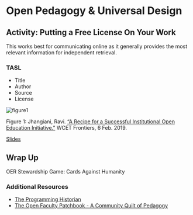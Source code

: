 # Open Pedagogy & Universal Design

## Activity: Putting a Free License On Your Work

This works best for communicating online as it generally provides the most relevant information for independent retrieval.

### TASL
- Title
- Author
- Source
- License

![figure1](/oerg.png)

Figure 1: Jhangiani, Ravi. [“A Recipe for a Successful Institutional Open Education Initiative.”](https://wcetfrontiers.org/2019/02/06/successful-institutional-open-education-initiative/) WCET Frontiers, 6 Feb. 2019.


[Slides](https://speakerdeck.com/actualham/introduction-to-open-pedagogy)

## Wrap Up
OER Stewardship
Game: Cards Against Humanity

### Additional Resources
- [The Programming Historian](https://programminghistorian.org/)
- [The Open Faculty Patchbook - A Community Quilt of Pedagogy](https://facultypatchbook.pressbooks.com/)
